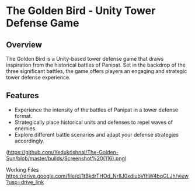 # The Golden Bird - Unity Tower Defense Game


## Overview

The Golden Bird is a Unity-based tower defense game that draws inspiration from the historical battles of Panipat. Set in the backdrop of the three significant battles, the game offers players an engaging and strategic tower defense experience.

## Features

- Experience the intensity of the battles of Panipat in a tower defense format.
- Strategically place historical units and defenses to repel waves of enemies.
- Explore different battle scenarios and adapt your defense strategies accordingly.

(https://github.com/Yedukrishnaj/The-Golden-Sun/blob/master/builds/Screenshot%20(116).png)

Working Files
https://drive.google.com/file/d/1tBkdrTHOd_NrIlJ0xdiubVfhW4bqGLJh/view?usp=drive_link

